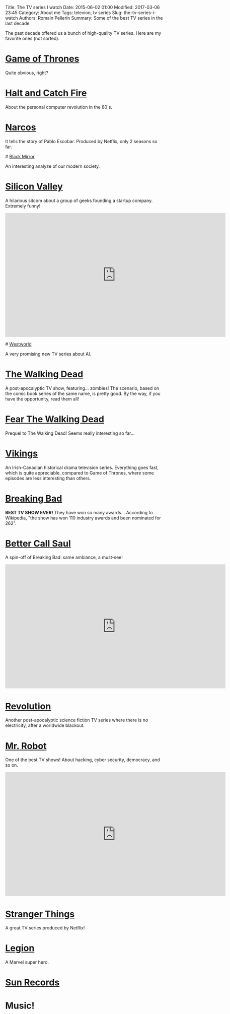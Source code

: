 Title: The TV series I watch
Date: 2015-06-02 01:00
Modified: 2017-03-06 23:45
Category: About me
Tags: televion, tv series
Slug: the-tv-series-i-watch
Authors: Romain Pellerin
Summary: Some of the best TV series in the last decade

The past decade offered us a bunch of high-quality TV series. Here are my favorite ones (not sorted).

# [Game of Thrones](http://en.wikipedia.org/wiki/Game_of_Thrones)

Quite obvious, right?

# [Halt and Catch Fire](https://en.wikipedia.org/wiki/Halt_and_Catch_Fire_(TV_series))

About the personal computer revolution in the 80's.

# [Narcos](https://en.wikipedia.org/wiki/Narcos)

It tells the story of Pablo Escobar. Produced by Netflix, only 2 seasons so far.

# [Black Mirror](https://en.wikipedia.org/wiki/Black_Mirror)

An interesting analyze of our modern society.

# [Silicon Valley](http://en.wikipedia.org/wiki/Silicon_Valley_%28TV_series%29)

A hilarious sitcom about a group of geeks founding a startup company. Extremely funny!

<iframe width="700" height="394" src="https://www.youtube-nocookie.com/embed/69V__a49xtw?rel=0" frameborder="0" allowfullscreen></iframe>

# [Westworld](https://en.wikipedia.org/wiki/Westworld_(TV_series))

A very promising new TV series about AI.

# [The Walking Dead](http://en.wikipedia.org/wiki/The_Walking_Dead_%28TV_series%29)

A post-apocalyptic TV show, featuring... zombies! The scenario, based on the comic book series of the same name, is pretty good. By the way, if you have the opportunity, read them all!

# [Fear The Walking Dead](https://en.wikipedia.org/wiki/Fear_the_Walking_Dead)

Prequel to The Walking Dead! Seems really interesting so far...

# [Vikings](http://en.wikipedia.org/wiki/Vikings_%28TV_series%29)

An Irish-Canadian historical drama television series. Everything goes fast, which is quite appreciable, compared to Game of Thrones, where some episodes are less interesting than others.

# [Breaking Bad](http://en.wikipedia.org/wiki/Breaking_Bad)

**BEST TV SHOW EVER!** They have won so many awards... According to Wikipedia, "the show has won 110 industry awards and been nominated for 262".

# [Better Call Saul](http://en.wikipedia.org/wiki/Better_Call_Saul)

A spin-off of Breaking Bad: same ambiance, a must-see!

<iframe width="700" height="394" src="https://www.youtube-nocookie.com/embed/9q4qzYrHVmI?rel=0" frameborder="0" allowfullscreen></iframe>

# [Revolution](http://en.wikipedia.org/wiki/Revolution_%28TV_series%29)

Another post-apocalyptic science fiction TV series where there is no electricity, after a worldwide blackout.

# [Mr. Robot](https://en.wikipedia.org/wiki/Mr._Robot_%28TV_series%29)

One of the best TV shows! About hacking, cyber security, democracy, and so on.

<iframe width="700" height="394" src="https://www.youtube-nocookie.com/embed/Ug4fRXGyIak?rel=0" frameborder="0" allowfullscreen></iframe>

# [Stranger Things](https://en.wikipedia.org/wiki/Stranger_Things_(TV_series))

A great TV series produced by Netflix!

# [Legion](https://en.wikipedia.org/wiki/Legion_(TV_series))

A Marvel super hero.

# [Sun Records](https://en.wikipedia.org/wiki/Sun_Records_(TV_series))

# Music!

